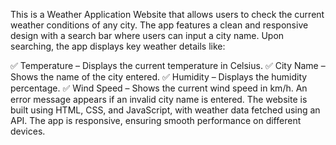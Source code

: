 This is a Weather Application Website that allows users to check the current weather conditions of any city. The app features a clean and responsive design with a search bar where users can input a city name. Upon searching, the app displays key weather details like:

✅ Temperature – Displays the current temperature in Celsius.
✅ City Name – Shows the name of the city entered.
✅ Humidity – Displays the humidity percentage.
✅ Wind Speed – Shows the current wind speed in km/h.
An error message appears if an invalid city name is entered. The website is built using HTML, CSS, and JavaScript, with weather data fetched using an API. The app is responsive, ensuring smooth performance on different devices. 
